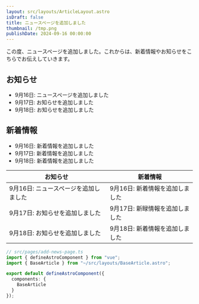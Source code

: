 ```yaml
---
layout: src/layouts/ArticleLayout.astro
isDraft: false
title: ニュースページを追加しました
thumbnail: /tmp.png
publishDate: 2024-09-16 00:00:00
---
```


この度、ニュースページを追加しました。これからは、新着情報やお知らせをこちらでお伝えしていきます。

## お知らせ

- 9月16日: ニュースページを追加しました
- 9月17日: お知らせを追加しました
- 9月18日: お知らせを追加しました

## 新着情報

- 9月16日: 新着情報を追加しました
- 9月17日: 新着情報を追加しました
- 9月18日: 新着情報を追加しました

| お知らせ                              | 新着情報                        |
| ------------------------------------- | ------------------------------- |
| 9月16日: ニュースページを追加しました | 9月16日: 新着情報を追加しました |
| 9月17日: お知らせを追加しました       | 9月17日: 新睩情報を追加しました |
| 9月18日: お知らせを追加しました       | 9月18日: 新着情報を追加しました |

```ts
// src/pages/add-news-page.ts
import { defineAstroComponent } from "vue";
import { BaseArticle } from "~/src/layouts/BaseArticle.astro";

export default defineAstroComponent({
  components: {
    BaseArticle
  }
});
```
